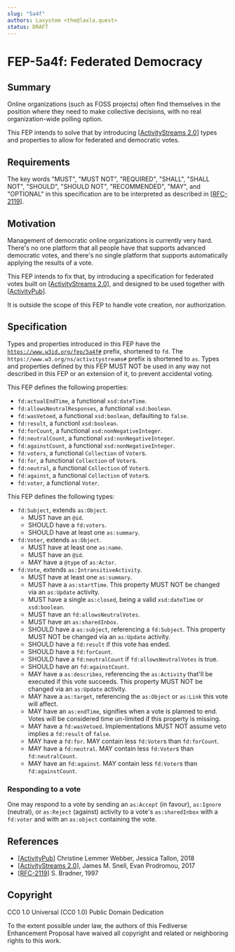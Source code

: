 ```yaml
---
slug: "5a4f"
authors: Laxystem <the@laxla.quest>
status: DRAFT
---
```

# FEP-5a4f: Federated Democracy

## Summary
Online organizations (such as FOSS projects) often find themselves in the position where they need to make collective decisions,
with no real organization-wide polling option.

This FEP intends to solve that by introducing [[ActivityStreams 2.0]] types and properties to allow for federated and democratic votes.

## Requirements
The key words "MUST", "MUST NOT", "REQUIRED", "SHALL", "SHALL NOT", "SHOULD", "SHOULD NOT", "RECOMMENDED", "MAY", and "OPTIONAL" in this specification are to be interpreted as described in [[RFC-2119]].

## Motivation

Management of democratic online organizations is currently very hard. There's no one platform that all people have that supports advanced democratic votes, and there's no single platform that supports automatically applying the results of a vote.

This FEP intends to fix that, by introducing a specification for federated votes built on [[ActivityStreams 2.0]], and designed to be used together with [[ActivityPub]].

It is outside the scope of this FEP to handle vote creation, nor authorization.

## Specification
Types and properties introduced in this FEP have the [`https://www.w3id.org/fep/5a4f#`](context.jsonld) prefix, shortened to `fd`. The `https://www.w3.org/ns/activitystreams#` prefix is shortened to `as`. Types and properties defined by this FEP MUST NOT be used in any way not described in this FEP or an extension of it, to prevent accidental voting.

This FEP defines the following properties:
* `fd:actualEndTime`, a functional `xsd:dateTime`.
* `fd:allowsNeutralResponses`, a functional `xsd:boolean`.
* `fd:wasVetoed`, a functional `xsd:boolean`, defaulting to `false`.
* `fd:result`, a functionl `xsd:boolean`.
* `fd:forCount`, a functional `xsd:nonNegativeInteger`.
* `fd:neutralCount`, a functional `xsd:nonNegativeInteger`.
* `fd:againstCount`, a functional `xsd:nonNegativeInteger`.
* `fd:voters`, a functional `Collection` of `Voter`s.
* `fd:for`, a functional `Collection` of `Voter`s.
* `fd:neutral`, a functional `Collection` of `Voter`s.
* `fd:against`, a functional `Collection` of `Voter`s.
* `fd:voter`, a functional `Voter`.

This FEP defines the following types:
* `fd:Subject`, extends `as:Object`.
    * MUST have an `@id`.
    * SHOULD have a `fd:voters`.
    * SHOULD have at least one `as:summary`.
* `fd:Voter`, extends `as:Object`.
    * MUST have at least one `as:name`.
    * MUST have an `@id`.
    * MAY have a `@type` of `as:Actor`.
* `fd:Vote`, extends `as:IntransitiveActivity`.
    * MUST have at least one `as:summary`.
    * MUST have a `as:startTime`. This property MUST NOT be changed via an `as:Update` activity.
    * MUST have a single `as:closed`, being a valid `xsd:dateTime` or `xsd:boolean`.
    * MUST have an `fd:allowsNeutralVotes`.
    * MUST have an `as:sharedInbox`.
    * SHOULD have a `as:subject`, referencing a `fd:Subject`. This property MUST NOT be changed via an `as:Update` activity.
    * SHOULD have a `fd:result` if this vote has ended.
    * SHOULD have a `fd:forCount`.
    * SHOULD have a `fd:neutralCount` if `fd:allowsNeutralVotes` is true.
    * SHOULD have an `fd:againstCount`.
    * MAY have a `as:describes`, referencing the `as:Activity` that'll be executed if this vote succeeds. This property MUST NOT be changed via an `as:Update` activity.
    * MAY have a `as:target`, referencing the `as:Object` or `as:Link` this vote will affect.
    * MAY have an `as:endTime`, signifies when a vote is planned to end. Votes will be considered time un-limited if this property is missing.
    * MAY have a `fd:wasVetoed`. Implementations MUST NOT assume veto implies a `fd:result` of `false`.
    * MAY have a `fd:for`. MAY contain less `fd:Voter`s than `fd:forCount`.
    * MAY have a `fd:neutral`. MAY contain less `fd:Voter`s than `fd:neutralCount`.
    * MAY have an `fd:against`. MAY contain less `fd:Voter`s than `fd:againstCount`.

### Responding to a vote

One may respond to a vote by sending an `as:Accept` (in favour), `as:Ignore` (neutral), or `as:Reject` (against) activity to a vote's `as:sharedInbox` with a `fd:voter` and with an `as:object` containing the vote.

## References

[ActivityPub]: https://www.w3.org/TR/activitypub/
[ActivityStreams 2.0]: https://www.w3.org/TR/activitystreams-core/
[RFC-2119]: https://datatracker.ietf.org/doc/html/rfc2119.html

- [[ActivityPub]] Christine Lemmer Webber, Jessica Tallon, 2018
- [[ActivityStreams 2.0]], James M. Snell, Evan Prodromou, 2017
- [[RFC-2119]] S. Bradner, 1997

## Copyright

CC0 1.0 Universal (CC0 1.0) Public Domain Dedication

To the extent possible under law, the authors of this Fediverse Enhancement Proposal have waived all copyright and related or neighboring rights to this work.